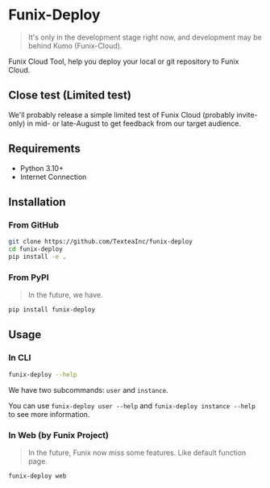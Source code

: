 # Funix-Deploy

> It's only in the development stage right now, and development may be behind Kumo (Funix-Cloud).

Funix Cloud Tool, help you deploy your local or git repository to Funix Cloud.

## Close test (Limited test)

We'll probably release a simple limited test of Funix Cloud (probably invite-only) in mid- or late-August to get feedback from our target audience.

## Requirements

- Python 3.10+
- Internet Connection

## Installation

### From GitHub

```bash
git clone https://github.com/TexteaInc/funix-deploy
cd funix-deploy
pip install -e .
```

### From PyPI

> In the future, we have.

```bash
pip install funix-deploy
```

## Usage

### In CLI

```bash
funix-deploy --help
```

We have two subcommands: `user` and `instance`.

You can use `funix-deploy user --help` and `funix-deploy instance --help` to see more information.

### In Web (by Funix Project)

> In the future, Funix now miss some features. Like default function page.

```bash
funix-deploy web
```
